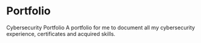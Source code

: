 # Portfolio
Cybersecurity Portfolio
A portfolio for me to document all my cybersecurity experience, certificates and acquired skills.
